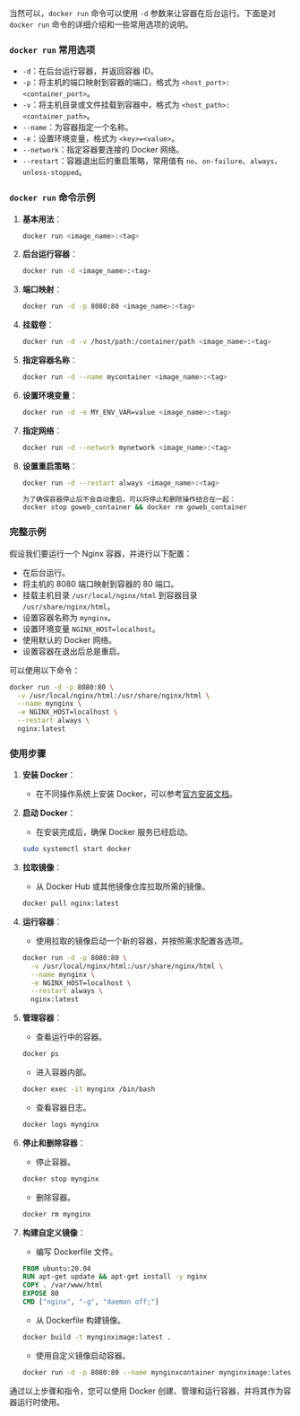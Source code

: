 当然可以，`docker run` 命令可以使用 `-d` 参数来让容器在后台运行。下面是对 `docker run` 命令的详细介绍和一些常用选项的说明。

### `docker run` 常用选项

- `-d`：在后台运行容器，并返回容器 ID。
- `-p`：将主机的端口映射到容器的端口，格式为 `<host_port>:<container_port>`。
- `-v`：将主机目录或文件挂载到容器中，格式为 `<host_path>:<container_path>`。
- `--name`：为容器指定一个名称。
- `-e`：设置环境变量，格式为 `<key>=<value>`。
- `--network`：指定容器要连接的 Docker 网络。
- `--restart`：容器退出后的重启策略，常用值有 `no`、`on-failure`、`always`、`unless-stopped`。

### `docker run` 命令示例

1. **基本用法**：
   ```sh
   docker run <image_name>:<tag>
   ```

2. **后台运行容器**：
   ```sh
   docker run -d <image_name>:<tag>
   ```

3. **端口映射**：
   ```sh
   docker run -d -p 8080:80 <image_name>:<tag>
   ```

4. **挂载卷**：
   ```sh
   docker run -d -v /host/path:/container/path <image_name>:<tag>
   ```

5. **指定容器名称**：
   ```sh
   docker run -d --name mycontainer <image_name>:<tag>
   ```

6. **设置环境变量**：
   ```sh
   docker run -d -e MY_ENV_VAR=value <image_name>:<tag>
   ```

7. **指定网络**：
   ```sh
   docker run -d --network mynetwork <image_name>:<tag>
   ```

8. **设置重启策略**：
   ```sh
   docker run -d --restart always <image_name>:<tag>

   为了确保容器停止后不会自动重启，可以将停止和删除操作结合在一起：
   docker stop goweb_container && docker rm goweb_container
   ```

### 完整示例

假设我们要运行一个 Nginx 容器，并进行以下配置：
- 在后台运行。
- 将主机的 8080 端口映射到容器的 80 端口。
- 挂载主机目录 `/usr/local/nginx/html` 到容器目录 `/usr/share/nginx/html`。
- 设置容器名称为 `mynginx`。
- 设置环境变量 `NGINX_HOST=localhost`。
- 使用默认的 Docker 网络。
- 设置容器在退出后总是重启。

可以使用以下命令：

```sh
docker run -d -p 8080:80 \
  -v /usr/local/nginx/html:/usr/share/nginx/html \
  --name mynginx \
  -e NGINX_HOST=localhost \
  --restart always \
  nginx:latest
```

### 使用步骤

1. **安装 Docker**：
   - 在不同操作系统上安装 Docker，可以参考[官方安装文档](https://docs.docker.com/get-docker/)。

2. **启动 Docker**：
   - 在安装完成后，确保 Docker 服务已经启动。
   ```sh
   sudo systemctl start docker
   ```

3. **拉取镜像**：
   - 从 Docker Hub 或其他镜像仓库拉取所需的镜像。
   ```sh
   docker pull nginx:latest
   ```

4. **运行容器**：
   - 使用拉取的镜像启动一个新的容器，并按照需求配置各选项。
   ```sh
   docker run -d -p 8080:80 \
     -v /usr/local/nginx/html:/usr/share/nginx/html \
     --name mynginx \
     -e NGINX_HOST=localhost \
     --restart always \
     nginx:latest
   ```

5. **管理容器**：
   - 查看运行中的容器。
   ```sh
   docker ps
   ```

   - 进入容器内部。
   ```sh
   docker exec -it mynginx /bin/bash
   ```

   - 查看容器日志。
   ```sh
   docker logs mynginx
   ```

6. **停止和删除容器**：
   - 停止容器。
   ```sh
   docker stop mynginx
   ```

   - 删除容器。
   ```sh
   docker rm mynginx
   ```

7. **构建自定义镜像**：
   - 编写 Dockerfile 文件。
   ```Dockerfile
   FROM ubuntu:20.04
   RUN apt-get update && apt-get install -y nginx
   COPY . /var/www/html
   EXPOSE 80
   CMD ["nginx", "-g", "daemon off;"]
   ```

   - 从 Dockerfile 构建镜像。
   ```sh
   docker build -t mynginximage:latest .
   ```

   - 使用自定义镜像启动容器。
   ```sh
   docker run -d -p 8080:80 --name mynginxcontainer mynginximage:latest
   ```

通过以上步骤和指令，您可以使用 Docker 创建、管理和运行容器，并将其作为容器运行时使用。
